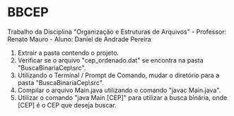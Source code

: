 # BBCEP
  Trabalho da Disciplina "Organização e Estruturas de Arquivos" - Professor: Renato Mauro - Aluno: Daniel de Andrade Pereira
1. Extrair a pasta contendo o projeto.
2. Verificar se o arquivo "cep_ordenado.dat" se encontra na pasta "BuscaBinariaCep\src".
3. Utilizando o Terminal / Prompt de Comando, mudar o diretório para a pasta "BuscaBinariaCep\src".
4. Compilar o arquivo Main.java utilizando o comando "javac Main.java".
5. Utilizar o comando "java Main [CEP]" para utilizar a busca binária, onde [CEP] é o CEP que deseja buscar.
